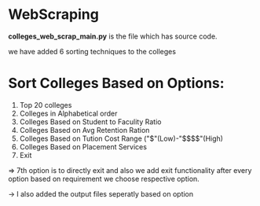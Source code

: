 # WebScraping

<strong>colleges_web_scrap_main.py</strong> is the file which has source code.

we have added 6 sorting techniques to the colleges 

Sort Colleges Based on Options:
===============================

 1. Top 20 colleges 
 2. Colleges in Alphabetical order 
 3. Colleges Based on Student to Faculity Ratio 
 4. Colleges Based on Avg Retention Ration 
 5. Colleges Based on Tution Cost Range ("$"(Low)-"$$$$"(High) 
 6. Colleges Based on Placement Services
 7. Exit
 
 =>  7th option is to directly exit and also we add exit functionality after every option based on requirement we choose respective option.
 
 -> I also added the output files seperatly based on option 
 
